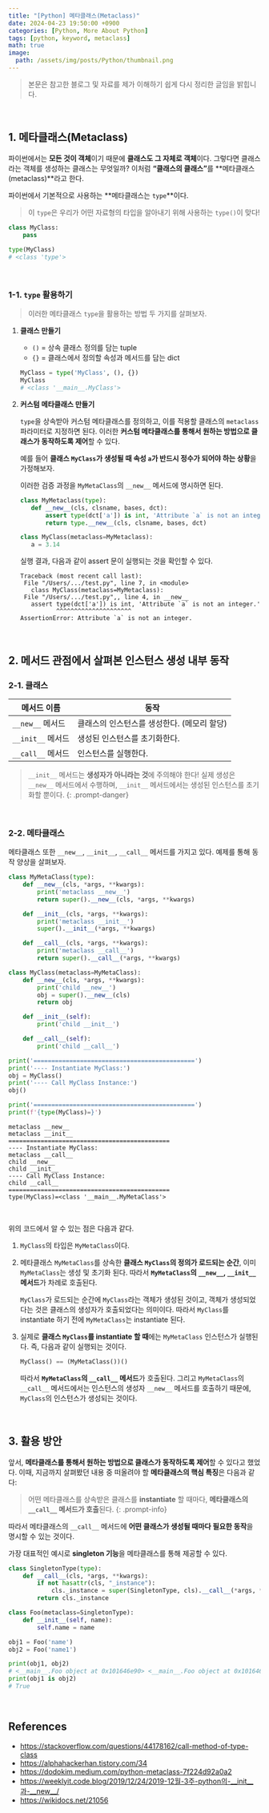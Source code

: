 ```yaml
---
title: "[Python] 메타클래스(Metaclass)"
date: 2024-04-23 19:50:00 +0900
categories: [Python, More About Python]
tags: [python, keyword, metaclass]
math: true
image: 
  path: /assets/img/posts/Python/thumbnail.png
---
```


> 본문은 참고한 블로그 및 자료를 제가 이해하기 쉽게 다시 정리한 글임을 밝힙니다.

<br>

## 1. 메타클래스(Metaclass)

파이썬에서는 **모든 것이 객체**이기 때문에 **클래스도 그 자체로 객체**이다. 그렇다면 클래스라는 객체를 생성하는 클래스는 무엇일까? 이처럼 <span class="ulr">**“클래스의 클래스”**</span>를 **메타클래스(metaclass)**라고 한다.

파이썬에서 기본적으로 사용하는 **메타클래스는 `type`**이다.

> 이 `type`은 우리가 어떤 자료형의 타입을 알아내기 위해 사용하는 `type()`이 맞다!
> 

```python
class MyClass:
    pass
    
type(MyClass)
# <class 'type'>
```

<br>

### 1-1. `type` 활용하기

> 이러한 메타클래스 `type`을 활용하는 방법 두 가지를 살펴보자.

1. <span class="ulr">**클래스 만들기**</span>
    - `()` = 상속 클래스 정의를 담는 tuple
    - `{}` = 클래스에서 정의할 속성과 메서드를 담는 dict
 
    ```python
   MyClass = type('MyClass', (), {})
   MyClass
   # <class '__main__.MyClass'>
    ```
    
2. <span class="ulr">**커스텀 메타클래스 만들기**</span>
    
    `type`을 상속받아 커스텀 메타클래스를 정의하고, 이를 적용할 클래스의 `metaclass` 파라미터로 지정하면 된다. 이러한 **커스텀 메타클래스를 통해서 원하는 방법으로 클래스가 동작하도록 제어**할 수 있다.
    
    예를 들어 **클래스 `MyClass`가 생성될 때 속성 `a`가 반드시 정수가 되어야 하는 상황**을 가정해보자.
    
    이러한 검증 과정을 `MyMetaClass`의 `__new__` 메서드에 명시하면 된다.
    
    ```python
   class MyMetaclass(type):
       def __new__(cls, clsname, bases, dct):
           assert type(dct['a']) is int, 'Attribute `a` is not an integer.'
           return type.__new__(cls, clsname, bases, dct)
   
   class MyClass(metaclass=MyMetaclass):
       a = 3.14
    ```
    
    실행 결과, 다음과 같이 assert 문이 실행되는 것을 확인할 수 있다.
    
    ```
   Traceback (most recent call last):
     File "/Users/.../test.py", line 7, in <module>
       class MyClass(metaclass=MyMetaclass):
     File "/Users/.../test.py",, line 4, in __new__
       assert type(dct['a']) is int, 'Attribute `a` is not an integer.'
              ^^^^^^^^^^^^^^^^^^^^^
   AssertionError: Attribute `a` is not an integer.
    ```
    

<br>

## 2. 메서드 관점에서 살펴본 인스턴스 생성 내부 동작

### 2-1. 클래스

| 메서드 이름     | 동작                                        |
| --------------- | ------------------------------------------- |
| `__new__` 메서드  | 클래스의 인스턴스를 생성한다. (메모리 할당) |
| `__init__` 메서드 | 생성된 인스턴스를 초기화한다.               |
| `__call__` 메서드 | 인스턴스를 실행한다.                        |

> `__init__` 메서드는 **생성자가 아니라는 것**에 주의해야 한다! 실제 생성은 `__new__` 메서드에서 수행하며, `__init__` 메서드에서는 생성된 인스턴스를 초기화할 뿐이다.
{: .prompt-danger}

<br>

### 2-2. 메타클래스

메타클래스 또한 `__new__`, `__init__`, `__call__` 메서드를 가지고 있다. 예제를 통해 동작 양상을 살펴보자.

```python
class MyMetaClass(type):
    def __new__(cls, *args, **kwargs):
        print('metaclass __new__')
        return super().__new__(cls, *args, **kwargs)

    def __init__(cls, *args, **kwargs):
        print('metaclass __init__')
        super().__init__(*args, **kwargs)

    def __call__(cls, *args, **kwargs):
        print('metaclass __call__')
        return super().__call__(*args, **kwargs)

class MyClass(metaclass=MyMetaClass):
    def __new__(cls, *args, **kwargs):
        print('child __new__')
        obj = super().__new__(cls)
        return obj

    def __init__(self):
        print('child __init__')

    def __call__(self):
        print('child __call__')

print('=============================================')
print('---- Instantiate MyClass:')
obj = MyClass()
print('---- Call MyClass Instance:')
obj()

print('=============================================')
print(f'{type(MyClass)=}')
```

```
metaclass __new__
metaclass __init__
=============================================
---- Instantiate MyClass:
metaclass __call__
child __new__
child __init__
---- Call MyClass Instance:
child __call__
=============================================
type(MyClass)=<class '__main__.MyMetaClass'>
```

<br>

위의 코드에서 알 수 있는 점은 다음과 같다.

1. `MyClass`의 타입은 `MyMetaClass`이다.
2. 메타클래스 `MyMetaClass`를 상속한 **클래스 `MyClass`의 정의가 로드되는 순간**, 이미 `MyMetaClass`는 생성 및 초기화 된다. 따라서 **`MyMetaClass`의 `__new__`, `__init__` 메서드**가 차례로 호출된다.
    
    `MyClass`가 로드되는 순간에 `MyClass`라는 객체가 생성된 것이고, 객체가 생성되었다는 것은 클래스의 생성자가 호출되었다는 의미이다. 따라서 `MyClass`를 instantiate 하기 전에 `MyMetaClass`는 instantiate 된다.
    
3. 실제로 **클래스 `MyClass`를 instantiate 할 때**에는 `MyMetaClass` 인스턴스가 실행된다. 즉, 다음과 같이 실행되는 것이다.
    
    ```python
   MyClass() == (MyMetaClass())()
    ```
    
    따라서 **`MyMetaClass`의 `__call__` 메서드**가 호출된다. 그리고 `MyMetaClass`의 `__call__` 메서드에서는 인스턴스의 생성자 `__new__` 메서드를 호출하기 때문에, `MyClass`의 인스턴스가 생성되는 것이다.
    

<br>

## 3. 활용 방안

앞서, **메타클래스를 통해서 원하는 방법으로 클래스가 동작하도록 제어**할 수 있다고 했었다. 이때, 지금까지 살펴봤던 내용 중 떠올려야 할 **메타클래스의 핵심 특징**은 다음과 같다:

> 어떤 메타클래스를 상속받은 클래스를 **instantiate** 할 때마다, **메타클래스의 `__call__` 메서드가 호출**된다.
{: .prompt-info}

따라서 메타클래스의 `__call__` 메서드에 <span class="shl">**어떤 클래스가 생성될 때마다 필요한 동작**을 명시</span>할 수 있는 것이다.

가장 대표적인 예시로 **singleton 기능**을 메타클래스를 통해 제공할 수 있다.

```python
class SingletonType(type):
    def __call__(cls, *args, **kwargs):
        if not hasattr(cls, "_instance"):
            cls._instance = super(SingletonType, cls).__call__(*args, **kwargs)
        return cls._instance

class Foo(metaclass=SingletonType):
    def __init__(self, name):
        self.name = name
```

```python
obj1 = Foo('name')
obj2 = Foo('name1')

print(obj1, obj2)
# <__main__.Foo object at 0x101646e90> <__main__.Foo object at 0x101646e90>
print(obj1 is obj2)
# True
```

<br>

## References

- <https://stackoverflow.com/questions/44178162/call-method-of-type-class>
- <https://alphahackerhan.tistory.com/34>
- <https://dodokim.medium.com/python-metaclass-7f224d92a0a2>
- <https://weeklyit.code.blog/2019/12/24/2019-12월-3주-python의-__init__과-__new__/>
- <https://wikidocs.net/21056>
